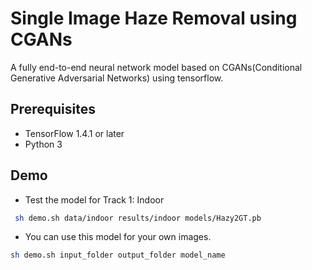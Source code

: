 # Single Image Haze Removal using CGANs
A fully end-to-end neural network model based on CGANs(Conditional Generative Adversarial Networks) using tensorflow.

## Prerequisites

* TensorFlow 1.4.1 or later
* Python 3

## Demo

* Test the model for Track 1: Indoor

```sh
 sh demo.sh data/indoor results/indoor models/Hazy2GT.pb
```


*  You can use this model for your own images. 

```sh
sh demo.sh input_folder output_folder model_name
```
